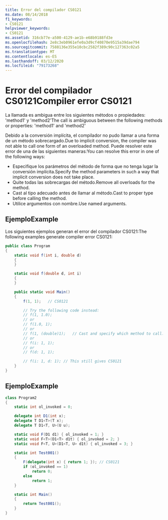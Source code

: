 ```yaml
---
title: Error del compilador CS0121
ms.date: 08/14/2018
f1_keywords:
- CS0121
helpviewer_keywords:
- CS0121
ms.assetid: 316cb77e-a500-4129-ae1b-e68b9188fd3e
ms.openlocfilehash: 2e8c3eb0961efe0a3d9cf40870e9515a39dae794
ms.sourcegitcommit: 7588136e355e10cbc2582f389c90c127363c02a5
ms.translationtype: MT
ms.contentlocale: es-ES
ms.lasthandoff: 03/12/2020
ms.locfileid: "79173268"
---
```

# <a name="compiler-error-cs0121"></a><span data-ttu-id="2efcb-102">Error del compilador CS0121</span><span class="sxs-lookup"><span data-stu-id="2efcb-102">Compiler error CS0121</span></span>

<span data-ttu-id="2efcb-103">La llamada es ambigua entre los siguientes métodos o propiedades: 'method1' y 'method2'</span><span class="sxs-lookup"><span data-stu-id="2efcb-103">The call is ambiguous between the following methods or properties: 'method1' and 'method2'</span></span>

<span data-ttu-id="2efcb-104">Debido a la conversión implícita, el compilador no pudo llamar a una forma de un método sobrecargado.</span><span class="sxs-lookup"><span data-stu-id="2efcb-104">Due to implicit conversion, the compiler was not able to call one form of an overloaded method.</span></span> <span data-ttu-id="2efcb-105">Puede resolver este error de una de las siguientes maneras:</span><span class="sxs-lookup"><span data-stu-id="2efcb-105">You can resolve this error in one of the following ways:</span></span>

- <span data-ttu-id="2efcb-106">Especifique los parámetros del método de forma que no tenga lugar la conversión implícita.</span><span class="sxs-lookup"><span data-stu-id="2efcb-106">Specify the method parameters in such a way that implicit conversion does not take place.</span></span>
- <span data-ttu-id="2efcb-107">Quite todas las sobrecargas del método.</span><span class="sxs-lookup"><span data-stu-id="2efcb-107">Remove all overloads for the method.</span></span>
- <span data-ttu-id="2efcb-108">Cast al tipo adecuado antes de llamar al método.</span><span class="sxs-lookup"><span data-stu-id="2efcb-108">Cast to proper type before calling the method.</span></span>
- <span data-ttu-id="2efcb-109">Utilice argumentos con nombre.</span><span class="sxs-lookup"><span data-stu-id="2efcb-109">Use named arguments.</span></span>

## <a name="example"></a><span data-ttu-id="2efcb-110">Ejemplo</span><span class="sxs-lookup"><span data-stu-id="2efcb-110">Example</span></span>

<span data-ttu-id="2efcb-111">Los siguientes ejemplos generan el error del compilador CS0121:</span><span class="sxs-lookup"><span data-stu-id="2efcb-111">The following examples generate compiler error CS0121:</span></span>

```csharp
public class Program
{
    static void f(int i, double d)
    {
    }

    static void f(double d, int i)
    {
    }

    public static void Main()
    {
        f(1, 1);   // CS0121

        // Try the following code instead:
        // f(1, 1.0);
        // or
        // f(1.0, 1);
        // or
        // f(1, (double)1);   // Cast and specify which method to call.
        // or
        // f(i: 1, 1);
        // or
        // f(d: 1, 1);

        // f(i: 1, d: 1); // This still gives CS0121
    }
}
```

## <a name="example"></a><span data-ttu-id="2efcb-112">Ejemplo</span><span class="sxs-lookup"><span data-stu-id="2efcb-112">Example</span></span>

```csharp
class Program2
{
    static int ol_invoked = 0;

    delegate int D1(int x);
    delegate T D1<T>(T x);
    delegate T D1<T, U>(U u);

    static void F(D1 d1) { ol_invoked = 1; }
    static void F<T>(D1<T> d1t) { ol_invoked = 2; }
    static void F<T, U>(D1<T, U> d1t) { ol_invoked = 3; }

    static int Test001()
    {
        F(delegate(int x) { return 1; }); // CS0121
        if (ol_invoked == 1)
            return 0;
        else
            return 1;
    }

    static int Main()
    {
        return Test001();
    }
}
```
